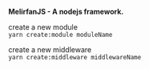 **MelirfanJS - A nodejs framework.**

create a new module \
`yarn create:module moduleName`

create a new middleware \
`yarn create:middleware middlewareName`
